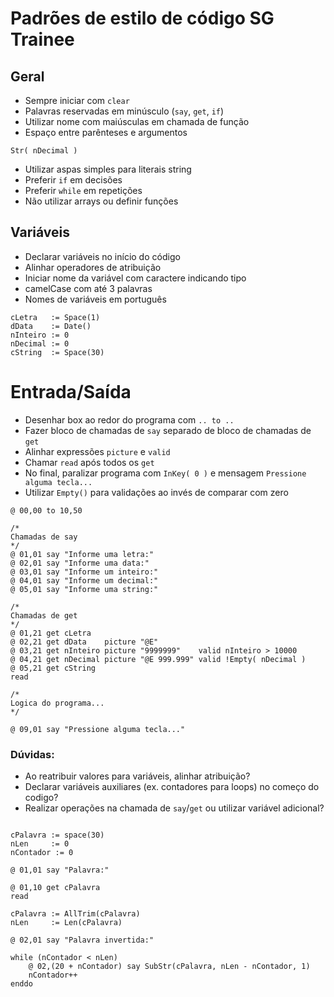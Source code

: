 # Padrões de estilo de código SG Trainee

## Geral
- Sempre iniciar com `clear`
- Palavras reservadas em minúsculo (`say`, `get`, `if`)
- Utilizar nome com maiúsculas em chamada de função
- Espaço entre parênteses e argumentos
```
Str( nDecimal )
```
- Utilizar aspas simples para literais string
- Preferir `if` em decisões
- Preferir `while` em repetições
- Não utilizar arrays ou definir funções

## Variáveis

- Declarar variáveis no início do código
- Alinhar operadores de atribuição
- Iniciar nome da variável com caractere indicando tipo
- camelCase com até 3 palavras
- Nomes de variáveis em português
```harbour
cLetra   := Space(1)
dData    := Date()
nInteiro := 0
nDecimal := 0
cString  := Space(30)
```

# Entrada/Saída

- Desenhar box ao redor do programa com `.. to ..`
- Fazer bloco de chamadas de `say` separado de bloco de chamadas de `get`
- Alinhar expressões `picture` e `valid`
- Chamar `read` após todos os `get`
- No final, paralizar programa com `InKey( 0 )` e mensagem `Pressione alguma tecla...`
- Utilizar `Empty()` para validações ao invés de comparar com zero
```harbour
@ 00,00 to 10,50

/*
Chamadas de say
*/
@ 01,01 say "Informe uma letra:"
@ 02,01 say "Informe uma data:"
@ 03,01 say "Informe um inteiro:"
@ 04,01 say "Informe um decimal:"
@ 05,01 say "Informe uma string:"

/*
Chamadas de get
*/
@ 01,21 get cLetra
@ 02,21 get dData    picture "@E"
@ 03,21 get nInteiro picture "9999999"    valid nInteiro > 10000
@ 04,21 get nDecimal picture "@E 999.999" valid !Empty( nDecimal )
@ 05,21 get cString
read

/*
Logica do programa...
*/

@ 09,01 say "Pressione alguma tecla..."
```

### Dúvidas:

- Ao reatribuir valores para variáveis, alinhar atribuição?
- Declarar variáveis auxiliares (ex. contadores para loops) no começo do codigo?
- Realizar operações na chamada de `say`/`get` ou utilizar variável adicional?
```clear

cPalavra := space(30)
nLen     := 0
nContador := 0

@ 01,01 say "Palavra:"

@ 01,10 get cPalavra
read

cPalavra := AllTrim(cPalavra)
nLen     := Len(cPalavra)

@ 02,01 say "Palavra invertida:"

while (nContador < nLen)
    @ 02,(20 + nContador) say SubStr(cPalavra, nLen - nContador, 1)
    nContador++
enddo
```

